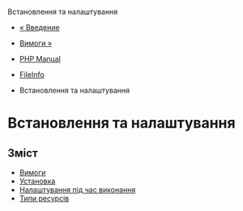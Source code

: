 Встановлення та налаштування

-   [« Введение](intro.fileinfo.md)
    
-   [Вимоги »](fileinfo.requirements.md)
    
-   [PHP Manual](index.md)
    
-   [FileInfo](book.fileinfo.md)
    
-   Встановлення та налаштування
    

# Встановлення та налаштування

## Зміст

-   [Вимоги](fileinfo.requirements.md)
-   [Установка](fileinfo.installation.md)
-   [Налаштування під час виконання](fileinfo.configuration.md)
-   [Типи ресурсів](fileinfo.resources.md)